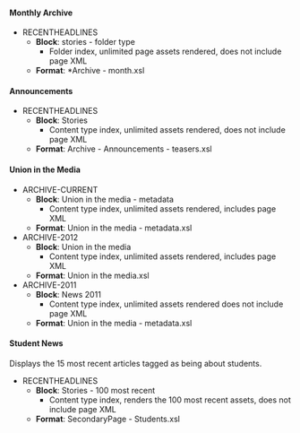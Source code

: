 
#### Monthly Archive
- RECENTHEADLINES
	- **Block**: stories - folder type
		- Folder index, unlimited page assets rendered, does not include page XML
	- **Format**: *Archive - month.xsl

#### Announcements
- RECENTHEADLINES
	- **Block**: Stories
		- Content type index, unlimited assets rendered, does not include page XML
	- **Format**: Archive - Announcements - teasers.xsl

#### Union in the Media
- ARCHIVE-CURRENT
	- **Block**: Union in the media - metadata
		- Content type index, unlimited assets rendered, includes page XML
	- **Format**: Union in the media - metadata.xsl
- ARCHIVE-2012
	- **Block**: Union in the media
		- Content type index, unlimited assets rendered, includes page XML
	- **Format**: Union in the media.xsl
- ARCHIVE-2011
	- **Block**: News 2011
		- Content type index, unlimited assets rendered does not include page XML
	- **Format**: Union in the media - metadata.xsl

#### Student News
Displays the 15 most recent articles tagged as being about students.
- RECENTHEADLINES
	- **Block**: Stories - 100 most recent
		- Content type index, renders the 100 most recent assets, does not include page XML
	- **Format**: SecondaryPage - Students.xsl